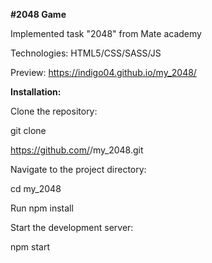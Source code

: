 <strong>#2048 Game</strong>

Implemented task "2048" from Mate academy

Technologies: HTML5/CSS/SASS/JS

Preview: https://indigo04.github.io/my_2048/

<strong>Installation:</strong>

Clone the repository:

git clone <p>https://github.com/<username>/my_2048.git</p>

Navigate to the project directory:

cd my_2048

Run npm install

Start the development server:

npm start
